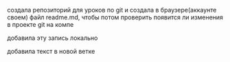 создала репозиторий для уроков по git и создала в браузере(аккаунте своем) файл readme.md, чтобы потом проверить появится ли изменения в проекте git на компе


добавила эту запись локально

добавила текст в новой ветке


